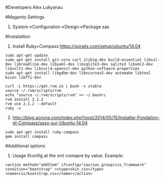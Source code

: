 #Developers
Alex Lukyanau

#Magento Settings
1. System->Configuration->Design->Package  sas

#Instalaltion
1. Install Ruby+Compass 
   https://gorails.com/setup/ubuntu/14.04 <br/>
```
sudo apt-get update 
sudo apt-get install git-core curl zlib1g-dev build-essential libssl-dev libreadline-dev libyaml-dev libsqlite3-dev sqlite3 libxml2-dev libxslt1-dev libcurl4-openssl-dev python-software-properties 
sudo apt-get install libgdbm-dev libncurses5-dev automake libtool bison libffi-dev 
```

```
curl -L https://get.rvm.io | bash -s stable 
source ~/.rvm/scripts/rvm 
echo "source ~/.rvm/scripts/rvm" >> ~/.bashrc 
rvm install 2.1.2 
rvm use 2.1.2 --default
ruby -v
```
2. http://blog.acrona.com/index.php?post/2014/05/15/Installer-Fondation-et-Compass/sass-sur-Ubuntu-14.04
```
sudo apt-get install ruby-compass
gem install compass
```

#Additional options 

1. Usage ifconfig at the xml comapre by value. Example: 

```
<action method="addItem" ifconfig="sas/sas_group/css_framework" condition="bootstrap" ><type>skin_css</type><name>css/bootstrap.css</name></action> 
```
